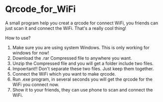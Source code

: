 # Qrcode_for_WiFi
A small program help you creat a qrcode for connect WiFi, you friends can just scan it and connect the WiFi. That's a really cool thing!

How to use?
1. Make sure you are using system Windows. This is only working for windows for now!
2. Download the .rar Compressed file to anywhere you want.
3. Unzip the Compressed file and you will get a folder include two files.
4. Impoertant!! Don't separate these two files. Just keep them together.
5. Connect the WiFi which you want to make qrcode.
6. Run .exe program, in several seconds you will get the qrcode for the WiFi you connect now.
7. Show it to your friends, they can use phone to scan and connect the WiFi.
